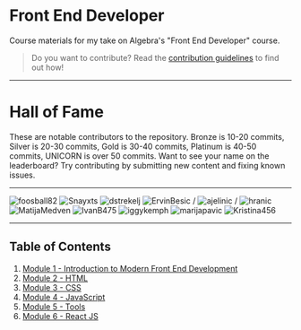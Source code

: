 # Front End Developer

Course materials for my take on Algebra's "Front End Developer" course.

> Do you want to contribute? Read the [contribution guidelines](GUIDELINES.md) to find out how!

---

# Hall of Fame

These are notable contributors to the repository. Bronze is 10-20 commits, Silver is 20-30 commits, Gold is 30-40 commits, Platinum is 40-50 commits, UNICORN is over 50 commits. Want to see your name on the leaderboard? Try contributing by submitting new content and fixing known issues.

--------
![foosball82](https://img.shields.io/badge/@foosball82-UNICORN-FF007F.svg)
![Snayxts](https://img.shields.io/badge/@Snayxts-UNICORN-FF007F.svg)
![dstrekelj](https://img.shields.io/badge/@dstrekelj-UNICORN-FF007F.svg)
![ErvinBesic](https://img.shields.io/badge/@ErvinBesic-UNICORN-FF007F.svg)
/
![ajelinic](https://img.shields.io/badge/@ajelinic-platinum-E5E4E2.svg)
/
![hranic](https://img.shields.io/badge/@hranic-bronze-CD7F32.svg)
![MatijaMedven](https://img.shields.io/badge/@MatijaMedven-bronze-CD7F32.svg)
![IvanB475](https://img.shields.io/badge/@IvanB475-bronze-CD7F32.svg)
![iggykemph](https://img.shields.io/badge/@iggykemph-bronze-CD7F32.svg)
![marijapavic](https://img.shields.io/badge/@marijapavic-bronze-CD7F32.svg)
![Kristina456](https://img.shields.io/badge/@Kristina456-bronze-CD7F32.svg)

---

## Table of Contents

1. [Module 1 - Introduction to Modern Front End Development](module-1-intro/)
2. [Module 2 - HTML](module-2-html/)
3. [Module 3 - CSS](module-3-css/)
4. [Module 4 - JavaScript](module-4-js/)
5. [Module 5 - Tools](module-5-tools/)
6. [Module 6 - React JS](module-6-react/)
